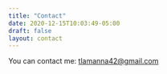 ```yaml
---
title: "Contact"
date: 2020-12-15T10:03:49-05:00
draft: false
layout: contact
---
```


You can contact me: tlamanna42@gmail.com

